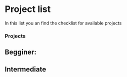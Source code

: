 # Project list #

 In this list you an find the checklist for available projects 
 
### Projects ###
Begginer:
- 

Intermediate
- 
